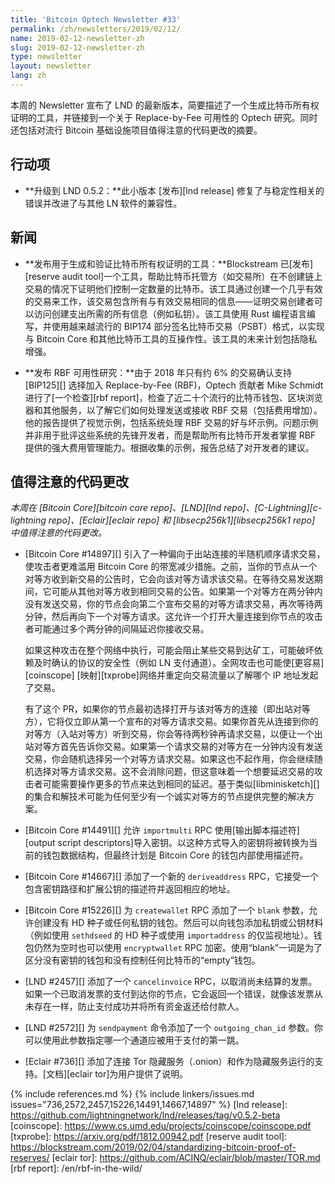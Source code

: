 ```yaml
---
title: 'Bitcoin Optech Newsletter #33'
permalink: /zh/newsletters/2019/02/12/
name: 2019-02-12-newsletter-zh
slug: 2019-02-12-newsletter-zh
type: newsletter
layout: newsletter
lang: zh
---
```

本周的 Newsletter 宣布了 LND 的最新版本，简要描述了一个生成比特币所有权证明的工具，并链接到一个关于 Replace-by-Fee 可用性的 Optech 研究。同时还包括对流行 Bitcoin 基础设施项目值得注意的代码更改的摘要。

## 行动项

- **<!--upgrade-to-lnd-0-5-2-->升级到 LND 0.5.2：**此小版本 [发布][lnd release] 修复了与稳定性相关的错误并改进了与其他 LN 软件的兼容性。

## 新闻

- **<!--tool-released-for-generating-and-verifying-bitcoin-ownership-proofs-->发布用于生成和验证比特币所有权证明的工具：**Blockstream 已[发布][reserve audit tool]一个工具，帮助比特币托管方（如交易所）在不创建链上交易的情况下证明他们控制一定数量的比特币。该工具通过创建一个几乎有效的交易来工作，该交易包含所有与有效交易相同的信息——证明交易创建者可以访问创建支出所需的所有信息（例如私钥）。该工具使用 Rust 编程语言编写，并使用越来越流行的 BIP174 部分签名比特币交易（PSBT）格式，以实现与 Bitcoin Core 和其他比特币工具的互操作性。该工具的未来计划包括隐私增强。

- **<!--rbf-usability-study-published-->发布 RBF 可用性研究：**由于 2018 年只有约 6% 的交易确认支持 [BIP125][] 选择加入 Replace-by-Fee (RBF)，Optech 贡献者 Mike Schmidt 进行了[一个检查][rbf report]，检查了近二十个流行的比特币钱包、区块浏览器和其他服务，以了解它们如何处理发送或接收 RBF 交易（包括费用增加）。他的报告提供了视觉示例，包括系统处理 RBF 交易的好与坏示例。问题示例并非用于批评这些系统的先锋开发者，而是帮助所有比特币开发者掌握 RBF 提供的强大费用管理能力。根据收集的示例，报告总结了对开发者的建议。

## 值得注意的代码更改

*本周在 [Bitcoin Core][bitcoin core repo]、[LND][lnd repo]、[C-Lightning][c-lightning repo]、[Eclair][eclair repo] 和 [libsecp256k1][libsecp256k1 repo] 中值得注意的代码更改。*

- [Bitcoin Core #14897][] 引入了一种偏向于出站连接的半随机顺序请求交易，使攻击者更难滥用 Bitcoin Core 的带宽减少措施。之前，当你的节点从一个对等方收到新交易的公告时，它会向该对等方请求该交易。在等待交易发送期间，它可能从其他对等方收到相同交易的公告。如果第一个对等方在两分钟内没有发送交易，你的节点会向第二个宣布交易的对等方请求交易，再次等待两分钟，然后再向下一个对等方请求。这允许一个打开大量连接到你节点的攻击者可能通过多个两分钟的间隔延迟你接收交易。

  如果这种攻击在整个网络中执行，可能会阻止某些交易到达矿工，可能破坏依赖及时确认的协议的安全性（例如 LN 支付通道）。全网攻击也可能使[更容易][coinscope] [映射][txprobe]网络并重定向交易流量以了解哪个 IP 地址发起了交易。

  有了这个 PR，如果你的节点最初选择打开与该对等方的连接（即出站对等方），它将仅立即从第一个宣布的对等方请求交易。如果你首先从连接到你的对等方（入站对等方）听到交易，你会等待两秒钟再请求交易，以便让一个出站对等方首先告诉你交易。如果第一个请求交易的对等方在一分钟内没有发送交易，你会随机选择另一个对等方请求交易。如果这也不起作用，你会继续随机选择对等方请求交易。这不会消除问题，但这意味着一个想要延迟交易的攻击者可能需要操作更多的节点来达到相同的延迟。基于类似[libminisketch][]的集合和解技术可能为任何至少有一个诚实对等方的节点提供完整的解决方案。

- [Bitcoin Core #14491][] 允许 `importmulti` RPC 使用[输出脚本描述符][output script descriptors]导入密钥。以这种方式导入的密钥将被转换为当前的钱包数据结构，但最终计划是 Bitcoin Core 的钱包内部使用描述符。

- [Bitcoin Core #14667][] 添加了一个新的 `deriveaddress` RPC，它接受一个包含密钥路径和扩展公钥的描述符并返回相应的地址。

- [Bitcoin Core #15226][] 为 `createwallet` RPC 添加了一个 `blank` 参数，允许创建没有 HD 种子或任何私钥的钱包。然后可以向钱包添加私钥或公钥材料（例如使用 `sethdseed` 的 HD 种子或使用 `importaddress` 的仅监视地址）。钱包仍然为空时也可以使用 `encryptwallet` RPC 加密。使用“blank”一词是为了区分没有密钥的钱包和没有控制任何比特币的“empty”钱包。

- [LND #2457][] 添加了一个 `cancelinvoice` RPC，以取消尚未结算的发票。如果一个已取消发票的支付到达你的节点，它会返回一个错误，就像该发票从未存在一样，防止支付成功并将所有资金返还给付款人。

- [LND #2572][] 为 `sendpayment` 命令添加了一个 `outgoing_chan_id` 参数。你可以使用此参数指定哪一个通道应被用于支付的第一跳。

- [Eclair #736][] 添加了连接 Tor 隐藏服务（.onion）和作为隐藏服务运行的支持。[文档][eclair tor]为用户提供了说明。

{% include references.md %}
{% include linkers/issues.md issues="736,2572,2457,15226,14491,14667,14897" %}
[lnd release]: https://github.com/lightningnetwork/lnd/releases/tag/v0.5.2-beta
[coinscope]: https://www.cs.umd.edu/projects/coinscope/coinscope.pdf
[txprobe]: https://arxiv.org/pdf/1812.00942.pdf
[reserve audit tool]: https://blockstream.com/2019/02/04/standardizing-bitcoin-proof-of-reserves/
[eclair tor]: https://github.com/ACINQ/eclair/blob/master/TOR.md
[rbf report]: /en/rbf-in-the-wild/